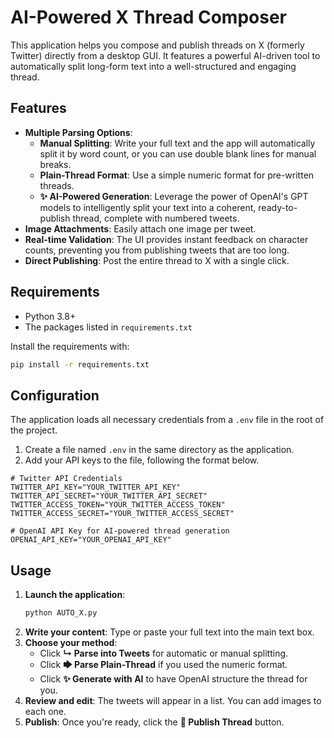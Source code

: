 # AI-Powered X Thread Composer

This application helps you compose and publish threads on X (formerly Twitter) directly from a desktop GUI. It features a powerful AI-driven tool to automatically split long-form text into a well-structured and engaging thread.

## Features

-   **Multiple Parsing Options**:
    -   **Manual Splitting**: Write your full text and the app will automatically split it by word count, or you can use double blank lines for manual breaks.
    -   **Plain-Thread Format**: Use a simple numeric format for pre-written threads.
    -   **✨ AI-Powered Generation**: Leverage the power of OpenAI's GPT models to intelligently split your text into a coherent, ready-to-publish thread, complete with numbered tweets.
-   **Image Attachments**: Easily attach one image per tweet.
-   **Real-time Validation**: The UI provides instant feedback on character counts, preventing you from publishing tweets that are too long.
-   **Direct Publishing**: Post the entire thread to X with a single click.

## Requirements

*   Python 3.8+
*   The packages listed in `requirements.txt`

Install the requirements with:

```bash
pip install -r requirements.txt
```

## Configuration

The application loads all necessary credentials from a `.env` file in the root of the project.

1.  Create a file named `.env` in the same directory as the application.
2.  Add your API keys to the file, following the format below.

```env
# Twitter API Credentials
TWITTER_API_KEY="YOUR_TWITTER_API_KEY"
TWITTER_API_SECRET="YOUR_TWITTER_API_SECRET"
TWITTER_ACCESS_TOKEN="YOUR_TWITTER_ACCESS_TOKEN"
TWITTER_ACCESS_SECRET="YOUR_TWITTER_ACCESS_SECRET"

# OpenAI API Key for AI-powered thread generation
OPENAI_API_KEY="YOUR_OPENAI_API_KEY"
```

## Usage

1.  **Launch the application**:
    ```bash
    python AUTO_X.py
    ```
2.  **Write your content**: Type or paste your full text into the main text box.
3.  **Choose your method**:
    -   Click **↳ Parse into Tweets** for automatic or manual splitting.
    -   Click **🡆 Parse Plain-Thread** if you used the numeric format.
    -   Click **✨ Generate with AI** to have OpenAI structure the thread for you.
4.  **Review and edit**: The tweets will appear in a list. You can add images to each one.
5.  **Publish**: Once you're ready, click the **🚀 Publish Thread** button.